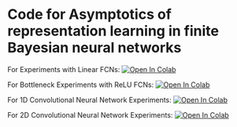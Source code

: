 # Code for Asymptotics of representation learning in finite Bayesian neural networks

For Experiments with Linear FCNs: [![Open In Colab](https://colab.research.google.com/assets/colab-badge.svg)](https://colab.research.google.com/github/Pehlevan-Group/finite-width-bayesian/blob/main/linear_fcn_experiments.ipynb)

For Bottleneck Experiments with ReLU FCNs: [![Open In Colab](https://colab.research.google.com/assets/colab-badge.svg)](https://colab.research.google.com/github/Pehlevan-Group/finite-width-bayesian/blob/main/bottleneck_fcn_relu_experiments.ipynb)

For 1D Convolutional Neural Network Experiments: [![Open In Colab](https://colab.research.google.com/assets/colab-badge.svg)](https://colab.research.google.com/github/Pehlevan-Group/finite-width-bayesian/blob/main/conv1D_experiment.ipynb)

For 2D Convolutional Neural Network Experiments: [![Open In Colab](https://colab.research.google.com/assets/colab-badge.svg)](https://colab.research.google.com/github/Pehlevan-Group/finite-width-bayesian/blob/main/conv2D_experiment.ipynb)

